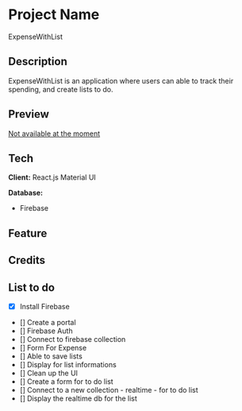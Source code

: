 # Project Name 

ExpenseWithList

## Description

ExpenseWithList is an application where users can able to track their spending, and create lists to do.

## Preview
[Not available at the moment]()

## Tech

**Client:** 
React.js
Material UI


**Database:** 
- Firebase

## Feature

## Credits

## List to do

- [x] Install Firebase
- [] Create a portal
- [] Firebase Auth
- [] Connect to firebase collection
- [] Form For Expense
- [] Able to save lists
- [] Display for list informations
- [] Clean up the UI
- [] Create a form for to do list
- [] Connect to a new collection - realtime - for to do list
- [] Display the realtime db for the list